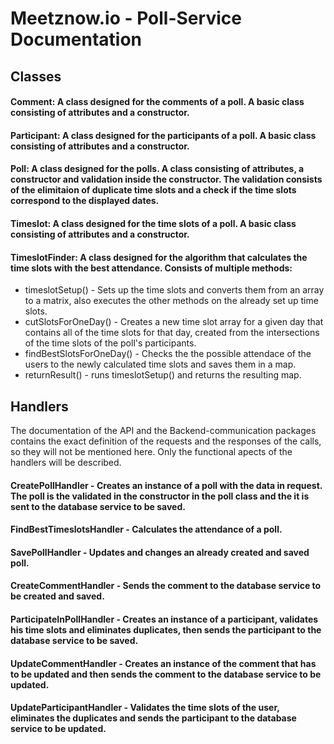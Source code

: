 # Meetznow.io - Poll-Service Documentation
## Classes
#### **Comment**: A class designed for the comments of a poll. A basic class consisting of attributes and a constructor.
#### **Participant**: A class designed for the participants of a poll. A basic class consisting of attributes and a constructor.
#### **Poll**: A class designed for the polls. A class consisting of attributes, a constructor and validation inside the constructor. The validation consists of the elimitaion of duplicate time slots and a check if the time slots correspond to the displayed dates.
#### **Timeslot**: A class designed for the time slots of a poll. A basic class consisting of attributes and a constructor.
#### **TimeslotFinder**: A class designed for the algorithm that calculates the time slots with the best attendance. Consists of multiple methods:
* timeslotSetup() - Sets up the time slots and converts them from an array to a matrix, also executes the other methods on the already set up time slots.
* cutSlotsForOneDay() - Creates a new time slot array for a given day that contains all of the time slots for that day, created from the intersections of the time slots of the poll's participants.
* findBestSlotsForOneDay() - Checks the the possible attendace of the users to the newly calculated time slots and saves them in a map.
* returnResult() - runs timeslotSetup() and returns the resulting map.

## Handlers
The documentation of the API and the Backend-communication packages contains the exact definition of the requests and the responses of the calls, so they will not be mentioned here. Only the functional apects of the handlers will be described.
#### **CreatePollHandler** - Creates an instance of a poll with the data in request. The poll is the validated in the constructor in the poll class and the it is sent to the database service to be saved.
#### **FindBestTimeslotsHandler** - Calculates the attendance of a poll.
#### **SavePollHandler** - Updates and changes an already created and saved poll.
#### **CreateCommentHandler** - Sends the comment to the database service to be created and saved.
#### **ParticipateInPollHandler** - Creates an instance of a participant, validates his time slots and eliminates duplicates, then sends the participant to the database service to be saved.
#### **UpdateCommentHandler** - Creates an instance of the comment that has to be updated and then sends the comment to the database service to be updated.
#### **UpdateParticipantHandler** - Validates the time slots of the user, eliminates the duplicates and sends the participant to the database service to be updated.